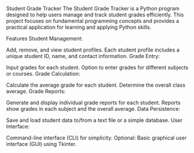 Student Grade Tracker
The Student Grade Tracker is a Python program designed to help users manage and track student grades efficiently. This project focuses on fundamental programming concepts and provides a practical application for learning and applying Python skills.

Features
Student Management:

Add, remove, and view student profiles.
Each student profile includes a unique student ID, name, and contact information.
Grade Entry:

Input grades for each student.
Option to enter grades for different subjects or courses.
Grade Calculation:

Calculate the average grade for each student.
Determine the overall class average.
Grade Reports:

Generate and display individual grade reports for each student.
Reports show grades in each subject and the overall average.
Data Persistence:

Save and load student data to/from a text file or a simple database.
User Interface:

Command-line interface (CLI) for simplicity.
Optional: Basic graphical user interface (GUI) using Tkinter.